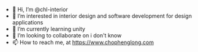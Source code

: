 - 👋 Hi, I’m @chl-interior
- 👀 I’m interested in interior design and software development for design applications
- 🌱 I’m currently learning unity
- 💞️ I’m looking to collaborate on i don't know
- 📫 How to reach me, at https://www.chophenglong.com

<!---
chl-interior/chl-interior is a ✨ special ✨ repository because its `README.md` (this file) appears on your GitHub profile.
You can click the Preview link to take a look at your changes.
--->
